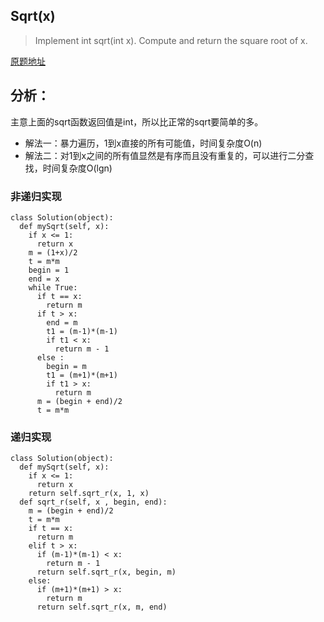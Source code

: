 ## Sqrt(x) 

>Implement int sqrt(int x).
>Compute and return the square root of x.

[原题地址](https://leetcode.com/problems/sqrtx/#/description)


## 分析：
主意上面的sqrt函数返回值是int，所以比正常的sqrt要简单的多。

- 解法一：暴力遍历，1到x直接的所有可能值，时间复杂度O(n)
- 解法二：对1到x之间的所有值显然是有序而且没有重复的，可以进行二分查找，时间复杂度O(lgn)

### 非递归实现
```
class Solution(object):
  def mySqrt(self, x):
    if x <= 1:
      return x
    m = (1+x)/2
    t = m*m
    begin = 1
    end = x
    while True:
      if t == x:
        return m
      if t > x:
        end = m
        t1 = (m-1)*(m-1)
        if t1 < x:
          return m - 1
      else :
        begin = m
        t1 = (m+1)*(m+1)
        if t1 > x:
          return m
      m = (begin + end)/2
      t = m*m 
```
### 递归实现
```
class Solution(object):
  def mySqrt(self, x):
    if x <= 1:
      return x
    return self.sqrt_r(x, 1, x)
  def sqrt_r(self, x , begin, end):
    m = (begin + end)/2
    t = m*m
    if t == x:
      return m
    elif t > x:
      if (m-1)*(m-1) < x:
        return m - 1
      return self.sqrt_r(x, begin, m)
    else:
      if (m+1)*(m+1) > x:
        return m
      return self.sqrt_r(x, m, end)
```


